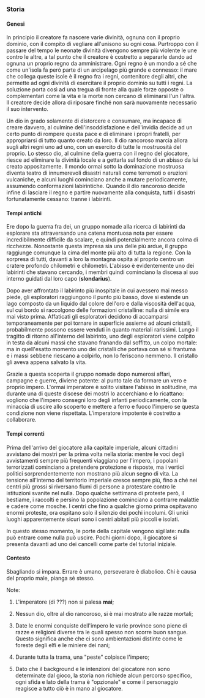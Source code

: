 ### Storia

#### Genesi

In principio il creatore fa nascere varie divinità, ognuna con il proprio dominio, con il compito di vegliare all'unisono su ogni cosa. Purtroppo con il passare del tempo le neonate divinità divengono sempre più violente le une contro le altre, a tal punto che il creatore è costretto a separarle dando ad ognuna un proprio regno da amministrare. Ogni regno è un mondo a sé che come un'isola fa però parte di un arcipelago più grande e connesso: il mare che collega queste isole è il regno fra i regni,  contenitore degli altri, che permette ad ogni divinità di esercitare il proprio dominio su tutti i regni. La soluzione porta così ad una tregua di fronte alla quale forze opposte o complementari come la vita e la morte non cercano di eliminarsi l'un l'altra. Il creatore decide allora di riposare finché non sarà nuovamente necessario il suo intervento.

Un dio in grado solamente di distorcere e consumare, ma incapace di creare davvero, al culmine dell'insoddisfazione e dell'invidia decide ad un certo punto di rompere questa pace e di eliminare i propri fratelli, per appropriarsi di tutto quanto creato da loro. Il dio rancoroso marcia allora sugli altri regni uno ad uno, con un esercito di tutte le mostruosità del proprio. Lo stesso dio, al culmine della guerra con il regno del giocatore, riesce ad eliminare la divinità locale e a gettarla sul fondo di un abisso da lui creato appositamente. Il mondo ormai sotto la dominazione mostruosa diventa teatro di innumerevoli disastri naturali come terremoti o eruzioni vulcaniche, e alcuni luoghi cominciano anche a mutare periodicamente, assumendo conformazioni labirintiche. Quando il dio rancoroso decide infine di lasciare il regno e partire nuovamente alla conquista, tutti i disastri fortunatamente cessano: tranne i labirinti.

#### Tempi antichi

Ere dopo la guerra fra dei, un gruppo nomade alla ricerca di labirinti da esplorare sta attraversando una catena montuosa nota per essere incredibilmente difficile da scalare, e quindi potenzialmente ancora colma di ricchezze. Nonostante questa impresa sia una delle più ardue, il gruppo raggiunge comunque la cima del monte più alto di tutta la regione. Con la sorpresa di tutti, davanti a loro la montagna ospita al proprio centro un cratere profondo chilometri e chilometri. L'abisso è evidentemente uno dei labirinti che stavano cercando, i membri quindi cominciano la discesa al suo interno guidati dal loro capo (**slondarius**).

Dopo aver affrontato il labirinto più inospitale in cui avessero mai messo piede, gli esploratori raggiungono il punto più basso, dove si estende un lago composto da un liquido dal colore dell'oro e dalla viscosità dell'acqua, sul cui bordo si raccolgono delle formazioni cristalline: nulla di simile era mai visto prima. Affaticati gli esploratori decidono di accamparsi temporaneamente per poi tornare in superficie assieme ad alcuni cristalli, probabilmente possono essere venduti in quanto materiali rarissimi. Lungo il tragitto di ritorno all'interno del labirinto, uno degli esploratori viene colpito in testa da alcuni massi che stavano franando dal soffitto, un colpo mortale: ma in quell'esatto momento uno dei cristalli che portava con sé si frantuma e i massi sebbene riescano a colpirlo, non lo feriscono nemmeno. Il cristallo gli aveva appena salvato la vita.

Grazie a questa scoperta il gruppo nomade dopo numerosi affari, campagne e guerre, diviene potente: al punto tale da formare un vero e proprio impero. L'ormai imperatore è solito visitare l'abisso in solitudine, ma durante una di queste discese dei mostri lo accerchiano e lo ricattano: vogliono che l'impero consegni loro degli infanti periodicamente, con la minaccia di uscire allo scoperto e mettere a ferro e fuoco l'impero se questa condizione non viene rispettata. L'imperatore impotente è costretto a collaborare.

#### Tempi correnti

Prima dell'arrivo del giocatore alla capitale imperiale, alcuni cittadini avvistano dei mostri per la prima volta nella storia: mentre le voci degli avvistamenti sempre più frequenti viaggiano per l'impero, i popolani terrorizzati cominciano a pretendere protezione e risposte, ma i vertici politici sorprendentemente non mostrano più alcun segno di vita. La tensione all'interno del territorio imperiale cresce sempre più, fino a ché nei centri più grossi si riversano fiumi di persone a protestare contro le istituzioni svanite nel nulla. Dopo qualche settimana di proteste però, il bestiame, i raccolti e persino la popolazione cominciano a contrarre malattie e cadere come mosche. I centri che fino a qualche giorno prima ospitavano enormi proteste, ora ospitano solo il silenzio dei pochi incolumi. Gli unici luoghi apparentemente sicuri sono i centri abitati più piccoli e isolati.

In questo stesso momento, le porte della capitale vengono sigillate: nulla può entrare come nulla può uscire. Pochi giorni dopo, il giocatore si presenta davanti ad uno dei cancelli come parte del tutorial iniziale.

#### Contesto

Sbagliando si impara. Errare è umano, perseverare è diabolico. Chi è causa del proprio male, pianga sé stesso.

Note:

1. L'imperatore (di ???) non si palesa **mai**;

2. Nessun dio, oltre al dio rancoroso, si è mai mostrato alle razze mortali;

3. Date le enormi conquiste dell'impero le varie province sono piene di razze e religioni diverse tra le quali spesso non scorre buon sangue. Questo significa anche che ci sono ambientazioni distinte come le foreste degli elfi e le miniere dei nani;

4. Durante tutta la trama, una "peste" colpisce l'impero;

5. Dato che il background e le intenzioni del giocatore non sono determinate dal gioco, la storia non richiede alcun percorso specifico, ogni sfida e lato della trama è "opzionale" e come il personaggio reagisce a tutto ciò è in mano al giocatore.
